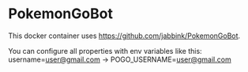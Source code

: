 # PokemonGoBot

This docker container uses https://github.com/jabbink/PokemonGoBot.

You can configure all properties with env variables like this: username=user@gmail.com -> POGO_USERNAME=user@gmail.com
